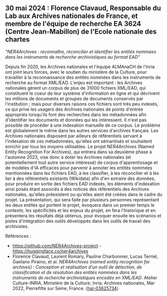 ## 30 mai 2024 : Florence Clavaud, Responsable du Lab aux Archives nationales de France, et membre de l'équipe de recherche EA 3624 (Centre Jean-Mabillon) de l'Ecole nationale des chartes
*"NER4Archives : reconnaître, réconcilier et identifier les entités nommées dans les instruments de recherche archivistiques au format EAD"*

Depuis fin 2020, les Archives nationales et l'équipe ALMAnaCH de l'Inria ont joint leurs forces, avec le soutien du ministère de la Culture, pour travailler à la reconnaissance des entités nommées dans les instruments de recherche au format XML/EAD. L'enjeu est important : les Archives nationales gèrent un corpus de plus de 31000 fichiers XML/EAD, qui constituent le coeur de leur système d'information en ligne et qui décrivent les millions de documents et groupes de documents conservés par l'institution ; mais pour diverses raisons ces fichiers sont très peu indexés, ce qui prive les usagers des Archives nationales de points d'entrée appropriés lorsqu'ils font des recherches dans les métadonnées afin d'identifier les documents et données qui les intéressent. II n'est pas possible de procéder à une indexation manuelle de ce corpus. Le problème est globalement le même dans les autres services d'archives français. Les Archives nationales disposent par ailleurs de référentiels servant à l'indexation de ces métadonnées, qu'elles ont sémantisés et souhaitent enrichir par tous les moyens utilisables. Le projet NER4Archives (Named Entity Recognition For Archives), qui entrera dans sa deuxième phase à l'automne 2023, vise donc à doter les Archives nationales (et potentiellement tout autre service intéressé) de corpus d'apprentissage et de modèles d'IA efficaces pour parvenir à annoter les entités nommées mentionnées dans les fichiers EAD, à les classifier, à les réconcilier et à les lier à des référentiels existants (Wikidata) afin d'en extraire des données, pour produire en sortie des fichiers EAD indexés, les éléments d'indexation ainsi posés étant associés à des notices des référentiels des Archives nationales, qu'elles préexistent ou qu'elles aient été créées dans le cadre du projet. La présentation, qui sera faite par plusieurs personnes représentant les deux entités qui portent le projet, évoquera dans un premier temps le contexte, les spécificités et les enjeux du projet, en fera l'historique et en présentera les résultats déjà obtenus, pour évoquer ensuite les scénarios et pistes d'intégration des outils développés dans les outils de travail des archivistes.

Références : 
- <https://github.com/NER4Archives-project> - <https://huggingface.co/ner4archives>
- Florence Clavaud, Laurent Romary, Pauline Charbonnier, Lucas Terriel, Gaetano Piraino, et al. *NER4Archives (named entity recognition for archives) : Conception et réalisation d’un outil de détection, de classification et de résolution des entités nommées dans les instruments de recherche archivistiques encodés en XML/EAD*. Atelier Culture-INRIA, Ministère de la Culture; Inria; Archives nationales, Mar 2022, Pierrefitte sur Seine, France. ⟨[hal-03625734](https://hal.science/hal-03625734)⟩
